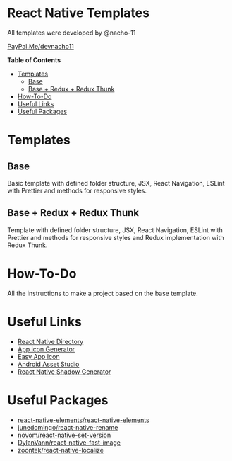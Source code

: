 # React Native Templates

All templates were developed by @nacho-11

[PayPal.Me/devnacho11](https://PayPal.Me/devnacho11)

**Table of Contents**

<!-- START doctoc generated TOC please keep comment here to allow auto update -->
<!-- DON'T EDIT THIS SECTION, INSTEAD RE-RUN doctoc TO UPDATE -->

- [Templates](#templates)
  - [Base](#base)
  - [Base + Redux + Redux Thunk](#base--redux--redux-thunk)
- [How-To-Do](#how-to-do)
- [Useful Links](#useful-links)
- [Useful Packages](#useful-packages)

<!-- END doctoc generated TOC please keep comment here to allow auto update -->

# Templates

## Base

Basic template with defined folder structure, JSX, React Navigation, ESLint with Prettier and methods for responsive styles.

## Base + Redux + Redux Thunk

Template with defined folder structure, JSX, React Navigation, ESLint with Prettier and methods for responsive styles and Redux implementation with Redux Thunk.

# How-To-Do

All the instructions to make a project based on the base template.

# Useful Links

- [React Native Directory](https://reactnative.directory/)
- [App icon Generator](https://appicon.co/)
- [Easy App Icon](https://easyappicon.com/)
- [Android Asset Studio](https://romannurik.github.io/AndroidAssetStudio/index.html)
- [React Native Shadow Generator](https://ethercreative.github.io/react-native-shadow-generator/)

# Useful Packages

- [react-native-elements/react-native-elements](https://github.com/react-native-elements/react-native-elements)
- [junedomingo/react-native-rename](https://github.com/junedomingo/react-native-rename)
- [novom/react-native-set-version ](https://github.com/novom/react-native-set-version)
- [DylanVann/react-native-fast-image](https://github.com/DylanVann/react-native-fast-image)
- [zoontek/react-native-localize](https://github.com/zoontek/react-native-localize)
